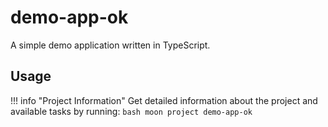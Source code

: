# demo-app-ok

A simple demo application written in TypeScript.

## Usage

!!! info "Project Information"
    Get detailed information about the project and available tasks by running:
    ```bash
    moon project demo-app-ok
    ```
